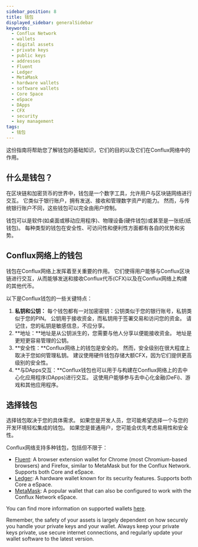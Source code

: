 ```yaml
---
sidebar_position: 8
title: 钱包
displayed_sidebar: generalSidebar
keywords:
  - Conflux Network
  - wallets
  - digital assets
  - private keys
  - public keys
  - addresses
  - Fluent
  - Ledger
  - MetaMask
  - hardware wallets
  - software wallets
  - Core Space
  - eSpace
  - DApps
  - CFX
  - security
  - key management
tags:
  - 钱包
---
```


这份指南将帮助您了解钱包的基础知识，它们的目的以及它们在Conflux网络中的作用。

## 什么是钱包？

在区块链和加密货币的世界中，钱包是一个数字工具，允许用户与区块链网络进行交互。 它类似于银行账户，拥有发送、接收和管理数字资产的能力。 然而，与传统银行账户不同，这些钱包可以完全由用户控制。

钱包可以是软件(如桌面或移动应用程序)、物理设备(硬件钱包)或甚至是一张纸(纸钱包)。 每种类型的钱包在安全性、可访问性和便利性方面都有各自的优势和劣势。

## Conflux网络上的钱包

钱包在Conflux网络上发挥着至关重要的作用。 它们使得用户能够与Conflux区块链进行交互，从而能够发送和接收Conflux代币(CFX)以及在Conflux网络上构建的其他代币。

以下是Conflux钱包的一些关键特点：

1. **私钥和公钥：** 每个钱包都有一对加密密钥：公钥类似于您的银行账号，私钥类似于您的PIN。 公钥用于接收资金，而私钥用于签署交易和访问您的资金。 请记住，您的私钥是敏感信息，不应分享。
2. **地址：**地址是从公钥派生的，您需要与他人分享以便能接收资金。 地址是更短更容易管理的公钥。
3. **安全性：**Conflux网络上的钱包是安全的。 然而，安全级别在很大程度上取决于您如何管理私钥。 建议使用硬件钱包存储大额CFX，因为它们提供更高级别的安全性。
4. **与DApps交互：**Conflux钱包也可以用于与构建在Conflux网络上的去中心化应用程序(DApps)进行交互。 这使用户能够参与去中心化金融(DeFi)、游戏和其他应用程序。

## 选择钱包

选择钱包取决于您的具体需求。 如果您是开发人员，您可能希望选择一个与您的开发环境轻松集成的钱包。 如果您是普通用户，您可能会优先考虑易用性和安全性。

Conflux网络支持多种钱包，包括但不限于：

- [Fluent](../tutorials/wallets/fluent.md): A browser extension wallet for Chrome (most Chromium-based browsers) and Firefox, similar to MetaMask but for the Conflux Network. Supports both Core and eSpace.
- [Ledger](../tutorials/wallets/ledger.md): A hardware wallet known for its security features. Supports both Core a eSpace.
- [MetaMask](../../espace/UserGuide.md): A popular wallet that can also be configured to work with the Conflux Network eSpace.

You can find more information on supported wallets [here](../tutorials/wallets/wallets.mdx).

Remember, the safety of your assets is largely dependent on how securely you handle your private keys and your wallet. Always keep your private keys private, use secure internet connections, and regularly update your wallet software to the latest version.
